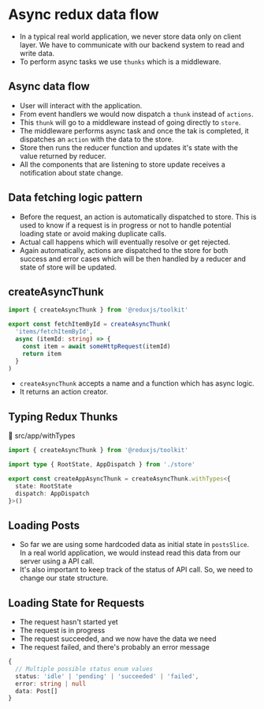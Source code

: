 # Async redux data flow

- In a typical real world application, we never store data only on client layer. We have to communicate with our backend system to read and write data.
- To perform async tasks we use `thunks` which is a middleware.


## Async data flow

- User will interact with the application.
- From event handlers we would now dispatch a `thunk` instead of `actions`.
- This `thunk` will go to a middleware instead of going directly to `store`.
- The middleware performs async task and once the tak is completed, it dispatches an `action` with the data to the store.
- Store then runs the reducer function and updates it's state with the value returned by reducer.
- All the components that are listening to store update receives a notification about state change.


## Data fetching logic pattern

- Before the request, an action is automatically dispatched to store. This is used to know if a request is in progress or not to handle potential loading state or avoid making duplicate calls.
- Actual call happens which will eventually resolve or get rejected.
- Again automatically, actions are dispatched to the store for both success and error cases which will be then handled by a reducer and state of store will be updated.


## createAsyncThunk

```ts
import { createAsyncThunk } from '@reduxjs/toolkit'

export const fetchItemById = createAsyncThunk(
  'items/fetchItemById',
  async (itemId: string) => {
    const item = await someHttpRequest(itemId)
    return item
  }
)
```

- `createAsyncThunk` accepts a name and a function which has async logic.
- It returns an action creator.


## Typing Redux Thunks


📁 src/app/withTypes

```ts
import { createAsyncThunk } from '@reduxjs/toolkit'

import type { RootState, AppDispatch } from './store'

export const createAppAsyncThunk = createAsyncThunk.withTypes<{
  state: RootState
  dispatch: AppDispatch
}>()

```



## Loading Posts

- So far we are using some hardcoded data as initial state in `postsSlice`. In a real world application, we would instead read this data from our server using a API call.
- It's also important to keep track of the status of API call. So, we need to change our state structure.


## Loading State for Requests

- The request hasn't started yet
- The request is in progress
- The request succeeded, and we now have the data we need
- The request failed, and there's probably an error message

```ts
{
  // Multiple possible status enum values
  status: 'idle' | 'pending' | 'succeeded' | 'failed',
  error: string | null
  data: Post[]
}
```
